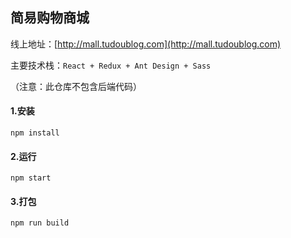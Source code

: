 

## 简易购物商城

线上地址：[http://mall.tudoublog.com](http://mall.tudoublog.com)

主要技术栈：`React + Redux + Ant Design + Sass`

（注意：此仓库不包含后端代码）

#### 1.安装

```shell
npm install
```

#### 2.运行

```shell
npm start
```

#### 3.打包

```shell
npm run build
```

